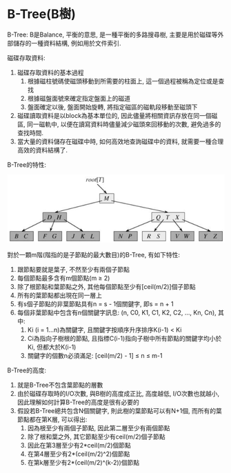# B-Tree\(B樹\)

B-Tree: B是Balance, 平衡的意思, 是一種平衡的多路搜尋樹, 主要是用於磁碟等外部儲存的一種資料結構, 例如用於文件索引.

磁碟存取資料:

1. 磁碟存取資料的基本過程
   1. 根據磁柱號碼使磁頭移動到所需要的柱面上, 這一個過程被稱為定位或是查找
   2. 根據磁盤面號來確定指定盤面上的磁道
   3. 盤面確定以後, 盤面開始旋轉, 將指定磁區的磁軌段移動至磁頭下
2. 磁碟讀取資料是以block為基本單位的, 因此儘量將相關資訊存放在同一個磁區, 同一磁軌中, 以便在讀寫資料時儘量減少磁頭來回移動的次數, 避免過多的查找時間.
3. 當大量的資料儲存在磁碟中時, 如何高效地查詢磁碟中的資料, 就需要一種合理高效的資料結構了.

B-Tree的特性:

![](/assets/B-Tree.png)

對於一顆m階\(階指的是子節點的最大數目\)的B-Tree, 有如下特性:

1. 跟節點要就是葉子, 不然至少有兩個子節點
2. 每個節點最多含有m個節點\(m ≥ 2\)
3. 除了根節點和葉節點之外, 其他每個節點至少有\[ceil\(m/2\)\]個子節點
4. 所有的葉節點都出現在同一層上
5. 有s個子節點的非葉節點具有n = s - 1個關鍵字, 即s = n + 1
6. 每個非葉節點中包含有n個關鍵字訊息: \(n, C0, K1, C1, K2, C2, ..., Kn, Cn\), 其中:
   1. Ki \(i = 1...n\)為關鍵字, 且關鍵字按順序升序排序K\(i-1\) &lt; Ki
   2. Ci為指向子樹根的節點, 且指標C\(i-1\)指向子樹中所有節點的關鍵字均小於Ki, 但都大於K\(i-1\)
   3. 關鍵字的個數n必須滿足: \[ceil\(m/2\) - 1\] ≤ n ≤ m-1

B-Tree的高度:

1. 就是B-Tree不包含葉節點的層數
2. 由於磁碟存取時的I/O次數, 與B樹的高度成正比, 高度越低, I/O次數也就越小, 因此理解如何計算B-Tree的高度是很有必要的
3. 假設若B-Tree總共包含N個關鍵字, 則此樹的葉節點可以有N+1個, 而所有的葉節點都在第K層, 可以得出:
   1. 因為根至少有兩個子節點, 因此第二層至少有兩個節點
   2. 除了根和葉之外, 其它節點至少有ceil\(m/2\)個子節點
   3. 因此在第3層至少有2\*ceil\(m/2\)個節點
   4. 在第4層至少有2\*\(ceil\(m/2\)^2\)個節點
   5. 在第k層至少有2\*\(ceil\(m/2\)^\(k-2\)\)個節點



